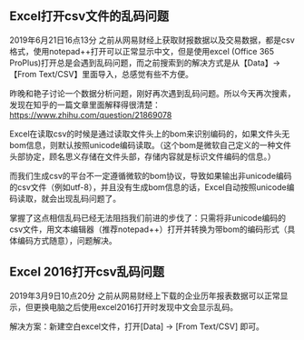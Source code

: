 ## Excel打开csv文件的乱码问题

2019年6月21日16点13分
之前从网易财经上获取财报数据以及交易数据，都是csv格式，使用notepad++打开可以正常显示中文，但是使用excel (Office 365 ProPlus)打开总是会遇到乱码问题，而之前搜索到的解决方式是从【Data】-> 【From Text/CSV】里面导入，总感觉有些不方便。

昨晚和艳子讨论一个数据分析问题，刚好再次遇到乱码问题。所以今天再次搜素，发现在知乎的一篇文章里面解释得很清楚：https://www.zhihu.com/question/21869078 

Excel在读取csv的时候是通过读取文件头上的bom来识别编码的，如果文件头无bom信息，则默认按照unicode编码读取。（这个bom是微软自己定义的一种文件头部协定，顾名思义存储在文件头部，存储内容就是标识文件编码的信息。）

而我们生成csv的平台不一定遵循微软的bom协议，导致如果输出非unicode编码的csv文件（例如utf-8），并且没有生成bom信息的话，Excel自动按照unicode编码读取，就会出现乱码问题了。

掌握了这点相信乱码已经无法阻挡我们前进的步伐了：只需将非unicode编码的csv文件，用文本编辑器（推荐notepad++）打开并转换为带bom的编码形式（具体编码方式随意），问题解决。


## Excel 2016打开csv乱码问题

2019年3月9日10点20分
之前从网易财经上下载的企业历年报表数据可以正常显示，但更换电脑之后使用excel2016打开时发现中文会显示乱码。

解决方案：新建空白excel文件，打开[Data] -> [From Text/CSV] 即可。
